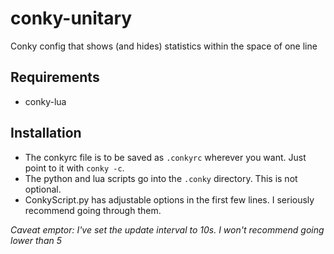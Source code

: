 # conky-unitary
Conky config that shows (and hides) statistics within the space of one line

## Requirements
* conky-lua

## Installation
* The conkyrc file is to be saved as `.conkyrc` wherever you want. Just point to it with `conky -c`.
* The python and lua scripts go into the `.conky` directory. This is not optional.
* ConkyScript.py has adjustable options in the first few lines. I seriously recommend going through them.

*Caveat emptor: I've set the update interval to 10s. I won't recommend going lower than 5*
